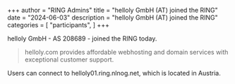 +++
author = "RING Admins"
title = "helloly GmbH (AT) joined the RING"
date = "2024-06-03"
description = "helloly GmbH (AT) joined the RING"
categories = [
    "participants",
]
+++

helloly GmbH - AS 208689 - joined the RING today.

> helloly.com provides affordable webhosting and domain services with exceptional customer support.

Users can connect to helloly01.ring.nlnog.net, which is located in Austria.
